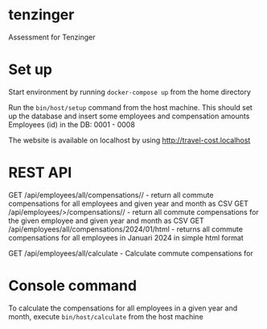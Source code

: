 # tenzinger
Assessment for Tenzinger

# Set up
Start environment by running `docker-compose up` from the home directory

Run the `bin/host/setup` command from the host machine. This should set up the database and insert some employees and compensation amounts
Employees (id) in the DB: 0001 - 0008

The website is available on localhost by using http://travel-cost.localhost 

# REST API
GET /api/employees/all/compensations/<year>/<month> - return all commute compensations for all employees and given year and month as CSV
GET /api/employees/<employeeId>>/compensations/<year>/<month> - return all commute compensations for the given employee and given year and month as CSV
GET /api/employees/all/compensations/2024/01/html - returns all commute compensations for all employees in Januari 2024 in simple html format

GET /api/employees/all/calculate  - Calculate commute compensations for

# Console command
To calculate the compensations for all employees in a given year and month,
execute `bin/host/calculate` from the host machine
